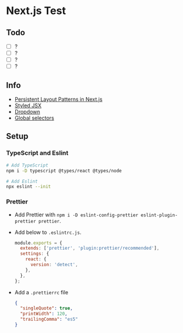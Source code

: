 # Next.js Test

## Todo

- [ ] ?
- [ ] ?
- [ ] ?
- [ ] ?

## Info

- [Persistent Layout Patterns in Next.js](https://adamwathan.me/2019/10/17/persistent-layout-patterns-in-nextjs/)
- [Styled JSX](https://nextjs.org/blog/styling-next-with-styled-jsx)
- [Dropdown](https://reactjsexample.com/a-nice-react-dropdown-component/)
- [Global selectors](https://github.com/zeit/styled-jsx#one-off-global-selectors)

## Setup

### TypeScript and Eslint

```bash
# Add TypeScript
npm i -D typescript @types/react @types/node

# Add Eslint
npx eslint --init
```

### Prettier

- Add Prettier with `npm i -D eslint-config-prettier eslint-plugin-prettier prettier`.
- Add below to `.eslintrc.js`.

  ```js
  module.exports = {
    extends: ['prettier', 'plugin:prettier/recommended'],
    settings: {
      react: {
        version: 'detect',
      },
    },
  };
  ```

- Add a `.prettierrc` file

  ```json
  {
    "singleQuote": true,
    "printWidth": 120,
    "trailingComma": "es5"
  }
  ```
